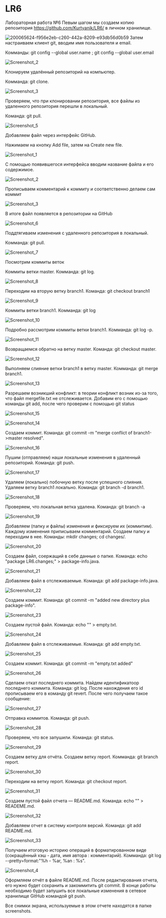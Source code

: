 # LR6
Лабораторная работа №6
Певым шагом мы создаем копию репозитория https://github.com/Kurtyanik/LR6/ в личном хранилище.

![200065624-f956e2eb-c260-442a-8209-e93db56d0b59](https://user-images.githubusercontent.com/64597960/202860025-59a426ec-4c9b-435f-83fa-0a1379a5d3b8.jpg)
Затем настраиваем клиент git, вводим имя пользователя и email.

Комманды: git config --global user.name ; git config --global user.email

![Screenshot_2](https://user-images.githubusercontent.com/64597960/202860077-11e8e2ea-9f5a-4561-bb26-9c2684b54eaa.png)


Клонируем удалённый репозиторий на компьютер.

Комманда: git clone.

![Screenshot_3](https://user-images.githubusercontent.com/64597960/202860103-9a1601d5-aeaf-4830-9930-d816e6c6c5ba.png)

Проверяем, что при клонировании репозитория, все файлы из удаленного репозитория перешли в локальный.

Команда: git pull.

![Screenshot_5](https://user-images.githubusercontent.com/64597960/202860124-7836e24c-145c-4802-b33c-7ceb0a6f355c.png)

Добавляем файл через интерфейс GitHub.

Нажимаем на кнопку Add file, затем на Create new file.

![Screenshot_1](https://user-images.githubusercontent.com/64597960/202860172-e01a826e-3f4e-4943-bfe8-3d08652ed340.jpg)

С помощью появившегося интерфейса вводим название файла и его содержимое.

![Screenshot_2](https://user-images.githubusercontent.com/64597960/202860199-f90ac502-dcc7-4edc-9764-694b1fe1209c.jpg)

Прописываем комментарий к коммиту и соответственно делаем сам коммит

![Screenshot_3](https://user-images.githubusercontent.com/64597960/202860268-d9e4e443-12aa-4619-a631-9ee3a1095254.jpg)

В итоге файл появляется в репозитории на GitHub

![Screenshot_6](https://user-images.githubusercontent.com/64597960/202860284-f89916b0-9957-48e2-8b43-2ef394200991.png)

Поддтягиваем изменения с удаленного репозитория в локальный.

Комманда: git pull.

![Screenshot_7](https://user-images.githubusercontent.com/64597960/202860311-56aae202-75ac-4515-900c-2c22506aa20e.png)

Посмотрим коммиты веток

Коммиты ветки master. Комманда: git log.

![Screenshot_8](https://user-images.githubusercontent.com/64597960/202860326-6e1ba24b-5d1a-4141-9923-2fd8033f370c.png)

Переходим на вторую ветку branch1. Команда: git checkout branch1

![Screenshot_9](https://user-images.githubusercontent.com/64597960/202860360-219e8d3f-e42e-4a64-b5fe-32e3754a7f1e.png)

Коммиты ветки branch1. Комманда: git log

![Screenshot_10](https://user-images.githubusercontent.com/64597960/202860374-1759eebe-3e5b-475b-a129-bc31e55ba261.png)

Подробно рассмотрим коммиты ветки branch1. Комманда: git log -p.

![Screenshot_11](https://user-images.githubusercontent.com/64597960/202860396-0e54c18c-38ae-45e3-b5bb-eebb4708e110.png)

Возвращаемся обратно на ветку master. Команда: git checkout master.

![Screenshot_12](https://user-images.githubusercontent.com/64597960/202860408-0430b888-8a62-4e15-becd-ebbea50a0626.png)

Выполняем слияние ветки branch1 в ветку master. Комманда: git merge branch1.

![Screenshot_13](https://user-images.githubusercontent.com/64597960/202860424-b1a553b8-30eb-4187-bc72-9e90ae66f289.png)

Разрешаем возникший конфликт: в теории конфликт возник из-за того, что файл mergefile.txt не отслеживается. Добавим его с помощью команды git add, после чего проверим с помощью git status

![Screenshot_15](https://user-images.githubusercontent.com/64597960/202860559-e28cddf8-a3d7-41aa-bfce-93511d90cc75.png)

![Screenshot_14](https://user-images.githubusercontent.com/64597960/202860535-6ae53645-2721-45b9-9780-9983e7d3a49f.png)

Создаем коммит. Команда: git commit -m "merge conflict of branch1->master resolved".

![Screenshot_16](https://user-images.githubusercontent.com/64597960/202860573-aaa7a7b3-cf1c-4ef7-a489-73e74e89ce1a.png)

Пушим (отправляем) наши локальные изменения в удаленный репозиторий. Команда: git push.

![Screenshot_17](https://user-images.githubusercontent.com/64597960/202860585-55227821-bfcc-40cd-9b00-0c41ed1b13f0.png)

Удаляем (локально) побочную ветку после успешного слияния. Удаляем ветку branch1 локально. Команда: git branch -d branch1.

![Screenshot_18](https://user-images.githubusercontent.com/64597960/202860620-7d8d5aa8-2f08-4010-9800-3da6e680fe60.png)

Проверяем, что локальная ветка удалена. Команда: git branch -a

![Screenshot_19](https://user-images.githubusercontent.com/64597960/202860640-52ee1be4-f230-41b1-b7f4-49d46ad73260.png)

Добавляем (папку и файлы) изменения и фиксируем их (коммитим). Каждому изменения приписываем комментарий. Создаем папку и переходим в нее. Команды: mkdir changes; cd changes/.

![Screenshot_20](https://user-images.githubusercontent.com/64597960/202860653-83a644c4-9c70-493f-a529-71e3d45cbd53.png)

Создаем файл, соержащий в себе данные о папке. Команда: echo "package LR6.changes;" > package-info.java.

![Screenshot_21](https://user-images.githubusercontent.com/64597960/202860672-e93c9afb-9cdd-4a02-b3c6-b54b6c7a179a.png)

Добавляем файл в отслеживаемые. Команда: git add package-info.java.

![Screenshot_22](https://user-images.githubusercontent.com/64597960/202860690-f7f2f5e6-b364-4da5-8741-cc8301e36896.png)

Создаем коммит. Команда: git commit -m "added new directory plus package-info".

![Screenshot_23](https://user-images.githubusercontent.com/64597960/202860704-dab379b2-9f42-4152-8986-4778d8c885ca.png)

Создаем пустой файл. Команда: echo "" > empty.txt.

![Screenshot_24](https://user-images.githubusercontent.com/64597960/202860719-75986447-7443-4492-a0f3-64af3b95d254.png)

Добавляем файл в отслеживаемые. Команда: git add empty.txt.

![Screenshot_25](https://user-images.githubusercontent.com/64597960/202860731-56ec6e75-c974-40f4-896c-79af979355bf.png)

Создаем коммит. Команда: git commit -m "empty.txt added"

![Screenshot_26](https://user-images.githubusercontent.com/64597960/202860741-d7398494-9565-42cf-8c1e-c1c44f4e2fdc.png)

Сделаем откат последнего коммита. Найдем идентификатоор последнего коммита. Команда: git log. После нахождения его id прописываем его в команду git revert. После чего получаем такое сообщение:

![Screenshot_27](https://user-images.githubusercontent.com/64597960/202860883-cda8e114-fa46-4073-9fa7-5a276b04fc22.png)

Отправка коммитов. Команда: git push.

![Screenshot_28](https://user-images.githubusercontent.com/64597960/202860909-c19aebf8-dfb8-4291-a947-7b3b4be19a38.png)

Проверяем, что все запушили. Команда: git status.

![Screenshot_29](https://user-images.githubusercontent.com/64597960/202860930-60ed3296-80b8-46a0-8e75-88d7dca8f681.png)

Создаем ветку для отчёта. Создаем ветку report. Комманда: git branch report.

![Screenshot_30](https://user-images.githubusercontent.com/64597960/202860945-175af024-0e91-470a-9e3e-8c940eedaaa4.png)

Переходим на ветку report. Команда: git checkout report.

![Screenshot_31](https://user-images.githubusercontent.com/64597960/202860953-ed86fa60-805c-4a69-afef-f633ab9cb829.png)

Создаем пустой файл отчета — README.md. Команда: echo "" > READEME.md.

![Screenshot_32](https://user-images.githubusercontent.com/64597960/202860956-8655cbaa-d616-4af4-bfea-c7a4d080ce3c.png)

Добавляем отчет в систему контроля версий. Команда: git add README.md.

![Screenshot_33](https://user-images.githubusercontent.com/64597960/202860974-209a1de5-5527-4a18-9f15-388719daad38.png)

Получаем итоговую историю операций в форматированном виде (сокращённый хэш - дата, имя автора : комментарий). Комманда: git log --pretty=format:"%h - %ar, %an : %s".

![Screenshot_4](https://user-images.githubusercontent.com/64597960/202861125-815c2e09-2539-46e1-ae3f-f003a0d15140.jpg)

Оформляем отчёт в файле README.md. После редактирования отчета, его нужно будет сохранить и закоммитить git commit. В конце работы необходимо будет запушить все локальные изменения в сетевое хранилище GitHub командой git push.

Все снимки экрана, используемые в этом отчете находятся в папке screenshots.


